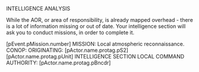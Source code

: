 INTELLIGENCE ANALYSIS

While the AOR, or area of responsibility, is already mapped overhead - there is a lot of information missing or out of date. Your intelligence section will ask you to conduct missions, in order to complete it.

[pEvent.pMission.number]
MISSION: Local atmospheric reconnaissance.
CONOP:
ORIGINATING: [pActor.name.protag.pS2] [pActor.name.protag.pUnit] INTELLIGENCE SECTION
LOCAL COMMAND AUTHORITY: [pActor.name.protag.pBncdr]
